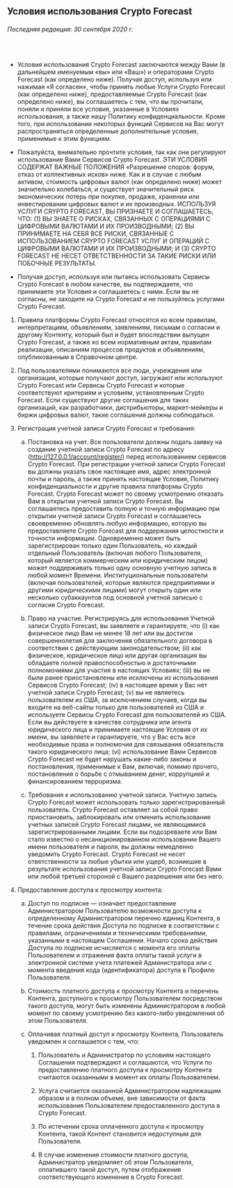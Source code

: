 <div class="text-justify">
	<div class="row">
		<h2 class="mx-auto">Условия использования Crypto Forecast</h2>
	</div>
	<div class="row">
		<h6 class="mx-auto">Последняя редакция: 30 сентября 2020 г.</h6>
	</div>
	<br>
	<div class="row col-sm-8 mx-auto">
		<ul class="list-unstyled">
			<li>
				<p>Условия использования Crypto Forecast заключаются между Вами (в дальнейшем именуемым «вы» или «Ваш») и операторами Crypto Forecast (как определено ниже). Получая доступ, используя или нажимая «Я согласен», чтобы принять любые Услуги Crypto Forecast (как определено ниже), предоставляемые Crypto Forecast (как определено ниже), вы соглашаетесь с тем, что вы прочитали, поняли и приняли все условия, указанные в Условиях использования, а также нашу Политику конфиденциальности. Кроме того, при использовании некоторых функций Сервисов на Вас могут распространяться определенные дополнительные условия, применимые к этим функциям.</p>
			</li>
			<li>
				<p>Пожалуйста, внимательно прочтите условия, так как они регулируют использование Вами Сервисов Crypto Forecast. ЭТИ УСЛОВИЯ СОДЕРЖАТ ВАЖНЫЕ ПОЛОЖЕНИЯ «Разрешение споров: форум, отказ от коллективных исков» ниже. Как и в случае с любым активом, стоимость цифровых валют (как определено ниже) может значительно колебаться, и существует значительный риск экономических потерь при покупке, продаже, хранении или инвестировании цифровых валют и их производных. ИСПОЛЬЗУЯ УСЛУГИ CRYPTO FORECAST, ВЫ ПРИЗНАЕТЕ И СОГЛАШАЕТЕСЬ, ЧТО: (1) ВЫ ЗНАЕТЕ О РИСКАХ, СВЯЗАННЫХ С ОПЕРАЦИЯМИ С ЦИФРОВЫМИ ВАЛЮТАМИ И ИХ ПРОИЗВОДНЫМИ; (2) ВЫ ПРИНИМАЕТЕ НА СЕБЯ ВСЕ РИСКИ, СВЯЗАННЫЕ С ИСПОЛЬЗОВАНИЕМ CRYPTO FORECAST УСЛУГ И ОПЕРАЦИЙ С ЦИФРОВЫМИ ВАЛЮТАМИ И ИХ ПРОИЗВОДНЫМИ; И (3) CRYPTO FORECAST НЕ НЕСЕТ ОТВЕТСТВЕННОСТИ ЗА ТАКИЕ РИСКИ ИЛИ ПОБОЧНЫЕ РЕЗУЛЬТАТЫ.</p>
			</li>
			<li>
				<p>Получая доступ, используя или пытаясь использовать Сервисы Crypto Forecast в любом качестве, вы подтверждаете, что принимаете эти Условия и соглашаетесь с ними. Если вы не согласны, не заходите на Crypto Forecast и не пользуйтесь услугами Crypto Forecast.</p>
			</li>
		</ul>
		<ol type="1">
			<li>
				<p>Правила платформы Crypto Forecast относятся ко всем правилам, интерпретациям, объявлениям, заявлениям, письмам о согласии и другому Контенту, который был и будет впоследствии выпущен Crypto Forecast, а также ко всем нормативным актам, правилам реализации, описаниям процессов продуктов и объявлениям, опубликованным в Справочном центре.</p>
			</li>
			<li>
				<p>Под пользователями понимаются все люди, учреждения или организации, которые получают доступ, загружают или используют Crypto Forecast или Сервисы Crypto Forecast и которые соответствуют критериям и условиям, установленным Crypto Forecast. Если существуют другие соглашения для таких организаций, как разработчики, дистрибьюторы, маркет-мейкеры и биржи цифровых валют, такие соглашения должны соблюдаться.</p>
			</li>
			<li>
				<p>Регистрация учетной записи Crypto Forecast и требования:</p>
				<ol type="a">
					<li>
						<p>
							Постановка на учет. Все пользователи должны подать заявку на создание учетной записи Crypto Forecast по адресу
							(<a href="http://127.0.0.1/account/register/" target="_blank">http://127.0.0.1/account/register/</a>)
							перед использованием сервисов Crypto Forecast. При регистрации учетной записи Crypto Forecast вы должны указать свое настоящее имя, адрес электронной почты и пароль, а также принять настоящие Условия, Политику конфиденциальности и другие правила платформы Crypto Forecast. Crypto Forecast может по своему усмотрению отказать Вам в открытии учетной записи Crypto Forecast. Вы соглашаетесь предоставить полную и точную информацию при открытии учетной записи Crypto Forecast и соглашаетесь своевременно обновлять любую информацию, которую вы предоставляете Crypto Forecast для поддержания целостности и точности информации. Одновременно может быть зарегистрирован только один Пользователь, но каждый отдельный Пользователь (включая любого Пользователя, который является коммерческим или юридическим лицом) может поддерживать только одну основную учетную запись в любой момент Времени. Институциональные пользователи (включая пользователей, которые являются предприятиями и другими юридическими лицами) могут открыть один или несколько субаккаунтов под основной учетной записью с согласия Crypto Forecast.
						</p>
					</li>
					<li>
						<p>Право на участие. Регистрируясь для использования Учетной записи Crypto Forecast, вы заявляете и гарантируете, что (i) как физическое лицо Вам не менее 18 лет или вы достигли совершеннолетия для заключения обязательного договора в соответствии с действующим законодательством; (ii) как физическое, юридическое лицо или другая организация вы обладаете полной правоспособностью и достаточными полномочиями для участия в настоящих Условиях; (iii) вы не были ранее приостановлены или исключены из использования Сервисов Crypto Forecast; (iv) в настоящее время у Вас нет учетной записи Crypto Forecast; (v) вы не являетесь пользователем из США, за исключением случаев, когда вы входите на веб-сайты только для пользователей из США и используете Сервисы Crypto Forecast для пользователей из США. Если вы действуете в качестве сотрудника или агента юридического лица и принимаете настоящие Условия от их имени, вы заявляете и гарантируете, что у Вас есть все необходимые права и полномочия для связывания обязательств такого юридического лица; (vi) использование Вами Сервисов Crypto Forecast не будет нарушать какие-либо законы и постановления, применимые к Вам, включая, помимо прочего, постановления о борьбе с отмыванием денег, коррупцией и финансированием терроризма.</p>
					</li>
					<li>
						<p>Требования к использованию учетной записи. Учетную запись Crypto Forecast может использовать только зарегистрированный пользователь. Crypto Forecast оставляет за собой право приостановить, заблокировать или отменить использование учетных записей Crypto Forecast лицами, не являющимися зарегистрированными лицами. Если вы подозреваете или Вам стало известно о несанкционированном использовании Вашего имени пользователя и пароля, вы должны немедленно уведомить Crypto Forecast. Crypto Forecast не несет ответственности за любые убытки или ущерб, возникшие в результате использования учетной записи Crypto Forecast Вами или любой третьей стороной с Вашего разрешения или без него.</p>
					</li>
				</ol>
			</li>
			<li>
				<p>Предоставление доступа к просмотру контента:</p>
				<ol type="a">
					<li>
						<p>Доступ по подписке — означает предоставление Администратором Пользователю возможности доступа к определенному Администратором перечню единиц Контента, в течение срока действия Доступа по подписке в соответствии с правилами, ограничениями и техническими требованиями, указанными в настоящем Соглашении. Начало срока действия Доступа по подписке исчисляется с момента его оплаты Пользователем и отражения факта оплаты такой услуги в электронной системе учета платежей Администратора или с момента введения кода (идентификатора) доступа в Профиле Пользователя.</p>
					</li>
					<li>
						<p>Стоимость платного доступа к просмотру Контента и перечень Контента, доступного к просмотру Пользователем посредством такого доступа, могут быть изменены Администратором в любой момент по своему усмотрению без какого-либо уведомления об этом Пользователя.</p>
					</li>
					<li>
						<p>Оплачивая платный доступ к просмотру Контента, Пользователь уведомлен и соглашается с тем, что:</p>
						<ol type="1">
							<li>
								<p>Пользователь и Администратор по условиям настоящего Соглашения подтверждают и соглашаются, что Услуги по предоставлению платного доступа к просмотру Контента считаются оказанными в момент их оплаты Пользователем.</p>
							</li>
							<li>
								<p>Услуга считается оказанной Администратором надлежащим образом и в полном объеме, вне зависимости от факта использования Пользователем предоставленного доступа в Crypto Forecast.</p>
							</li>
							<li>
								<p>По истечении срока оплаченного доступа к просмотру Контента, такой Контент становится недоступным для Пользователя.</p>
							</li>
							<li>
								<p>В случае изменения стоимости платного доступа, Администратор уведомляет об этом Пользователя, оплатившего такой доступ, путем отображения соответствующего изменения в Crypto Forecast.</p>
							</li>
						</ol>
					</li>
				</ol>
			</li>
		</ol>
	</div>
</div>
